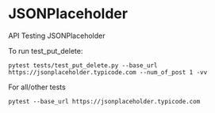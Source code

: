 # JSONPlaceholder
API Testing JSONPlaceholder

To run test_put_delete:

`pytest tests/test_put_delete.py --base_url https://jsonplaceholder.typicode.com --num_of_post 1 -vv`

For all/other tests

`pytest --base_url https://jsonplaceholder.typicode.com`
